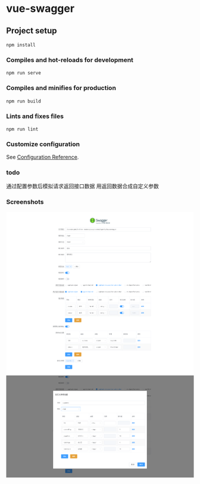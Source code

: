 # vue-swagger

## Project setup
```
npm install
```

### Compiles and hot-reloads for development
```
npm run serve
```

### Compiles and minifies for production
```
npm run build
```

### Lints and fixes files
```
npm run lint
```

### Customize configuration
See [Configuration Reference](https://cli.vuejs.org/config/).

### todo
通过配置参数后模拟请求返回接口数据
用返回数据合成自定义参数

### Screenshots
![main](./image/main.png)
![definition](./image/definition.png)
